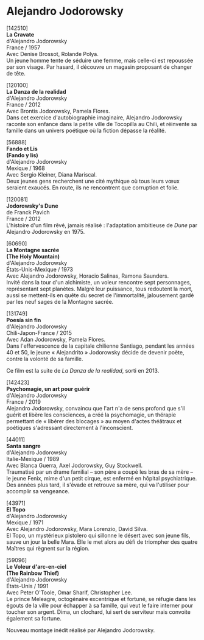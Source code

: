 # Alejandro Jodorowsky

[142510]  
**La Cravate**  
d'Alejandro Jodorowsky  
France / 1957  
Avec Denise Brossot, Rolande Polya.  
Un jeune homme tente de séduire une femme, mais celle-ci est repoussée par son visage. Par hasard, il découvre un magasin proposant de changer de tête.

[120100]  
**La Danza de la realidad**  
d'Alejandro Jodorowsky  
France / 2012  
Avec Brontis Jodorowsky, Pamela Flores.  
Dans cet exercice d'autobiographie imaginaire, Alejandro Jodorowsky raconte son enfance dans la petite ville de Tocopilla au Chili, et réinvente sa famille dans un univers poétique où la fiction dépasse la réalité.

[56888]  
**Fando et Lis**  
**(Fando y lis)**  
d'Alejandro Jodorowsky  
Mexique / 1968  
Avec Sergio Kleiner, Diana Mariscal.  
Deux jeunes gens recherchent une cité mythique où tous leurs vœux seraient exaucés. En route, ils ne rencontrent que corruption et folie.

[120081]  
**Jodorowsky's Dune**  
de Franck Pavich  
France / 2012  
L'histoire d'un film rêvé, jamais réalisé : l'adaptation ambitieuse de _Dune_ par Alejandro Jodorowsky en 1975.

[60690]  
**La Montagne sacrée**  
**(The Holy Mountain)**  
d'Alejandro Jodorowsky  
États-Unis-Mexique / 1973  
Avec Alejandro Jodorowsky, Horacio Salinas, Ramona Saunders.  
Invité dans la tour d'un alchimiste, un voleur rencontre sept personnages, représentant sept planètes. Malgré leur puissance, tous redoutent la mort, aussi se mettent-ils en quête du secret de l'immortalité, jalousement gardé par les neuf sages de la Montagne sacrée.

[131749]  
**Poesía sin fin**  
d'Alejandro Jodorowsky  
Chili-Japon-France / 2015  
Avec Adan Jodorowsky, Pamela Flores.  
Dans l'effervescence de la capitale chilienne Santiago, pendant les années 40 et 50, le jeune « Alejandrito » Jodorowsky décide de devenir poète, contre la volonté de sa famille.

Ce film est la suite de _La Danza de la realidad_, sorti en 2013.

[142423]  
**Psychomagie, un art pour guérir**  
d'Alejandro Jodorowsky  
France / 2019  
Alejandro Jodorowsky, convaincu que l'art n'a de sens profond que s'il guérit et libère les consciences, a créé la psychomagie, un thérapie permettant de « libérer des blocages » au moyen d'actes théâtraux et poétiques s'adressant directement à l'inconscient.

[44011]  
**Santa sangre**  
d'Alejandro Jodorowsky  
Italie-Mexique / 1989  
Avec Blanca Guerra, Axel Jodorowsky, Guy Stockwell.  
Traumatisé par un drame familial – son père a coupé les bras de sa mère – le jeune Fenix, mime d'un petit cirque, est enfermé en hôpital psychiatrique. Des années plus tard, il s'évade et retrouve sa mère, qui va l'utiliser pour accomplir sa vengeance.

[43971]  
**El Topo**  
d'Alejandro Jodorowsky  
Mexique / 1971  
Avec Alejandro Jodorowsky, Mara Lorenzio, David Silva.  
El Topo, un mystérieux pistolero qui sillonne le désert avec son jeune fils, sauve un jour la belle Mara. Elle le met alors au défi de triompher des quatre Maîtres qui règnent sur la région.

[59096]  
**Le Voleur d'arc-en-ciel**  
**(The Rainbow Thief)**  
d'Alejandro Jodorowsky  
États-Unis / 1991  
Avec Peter O'Toole, Omar Sharif, Christopher Lee.  
Le prince Meleagre, octogénaire excentrique et fortuné, se réfugie dans les égouts de la ville pour échapper à sa famille, qui veut le faire interner pour toucher son argent. Dima, un clochard, lui sert de serviteur mais convoite également sa fortune.

Nouveau montage inédit réalisé par Alejandro Jodorowsky.


